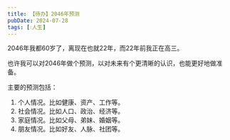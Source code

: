 ```yaml
---
title: 【待办】2046年预测
pubDate: 2024-07-28
tags: [💧人生]
---
```


2046年我都60岁了，离现在也就22年，而22年前我正在高三。

也许我可以对2046年做个预测，以对未来有个更清晰的认识，也能更好地做准备。

主要的预测包括：

1. 个人情况。比如健康、资产、工作等。
2. 社会情况。比如人口、政治、经济等。
3. 家庭情况。比如父母、弟妹、婚姻等。
4. 朋友情况。比如好友、人脉、社团等。
